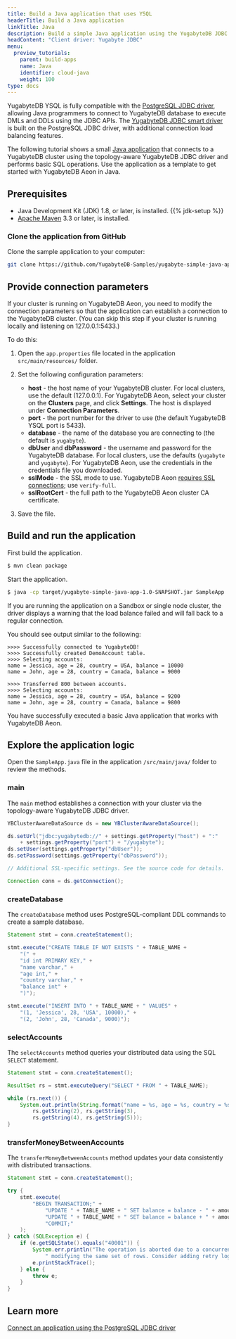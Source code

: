 ```yaml
---
title: Build a Java application that uses YSQL
headerTitle: Build a Java application
linkTitle: Java
description: Build a simple Java application using the YugabyteDB JDBC Driver and using the YSQL API to connect to and interact with a YugabyteDB Aeon cluster.
headContent: "Client driver: Yugabyte JDBC"
menu:
  preview_tutorials:
    parent: build-apps
    name: Java
    identifier: cloud-java
    weight: 100
type: docs
---
```


YugabyteDB YSQL is fully compatible with the [PostgreSQL JDBC driver](../../../../drivers-orms/java/postgres-jdbc-reference/), allowing Java programmers to connect to YugabyteDB database to execute DMLs and DDLs using the JDBC APIs. The [YugabyteDB JDBC smart driver](../../../../drivers-orms/java/yugabyte-jdbc-reference/) is built on the PostgreSQL JDBC driver, with additional connection load balancing features.

The following tutorial shows a small [Java application](https://github.com/yugabyte/yugabyte-simple-java-app) that connects to a YugabyteDB cluster using the topology-aware YugabyteDB JDBC driver and performs basic SQL operations. Use the application as a template to get started with YugabyteDB Aeon in Java.

## Prerequisites

- Java Development Kit (JDK) 1.8, or later, is installed. {{% jdk-setup %}}
- [Apache Maven](https://maven.apache.org/index.html) 3.3 or later, is installed.

### Clone the application from GitHub

Clone the sample application to your computer:

```sh
git clone https://github.com/YugabyteDB-Samples/yugabyte-simple-java-app.git && cd yugabyte-simple-java-app
```

## Provide connection parameters

If your cluster is running on YugabyteDB Aeon, you need to modify the connection parameters so that the application can establish a connection to the YugabyteDB cluster. (You can skip this step if your cluster is running locally and listening on 127.0.0.1:5433.)

To do this:

1. Open the `app.properties` file located in the application `src/main/resources/` folder.

2. Set the following configuration parameters:

    - **host** - the host name of your YugabyteDB cluster. For local clusters, use the default (127.0.0.1). For YugabyteDB Aeon, select your cluster on the **Clusters** page, and click **Settings**. The host is displayed under **Connection Parameters**.
    - **port** - the port number for the driver to use (the default YugabyteDB YSQL port is 5433).
    - **database** - the name of the database you are connecting to (the default is `yugabyte`).
    - **dbUser** and **dbPassword** - the username and password for the YugabyteDB database. For local clusters, use the defaults (`yugabyte` and `yugabyte`). For YugabyteDB Aeon, use the credentials in the credentials file you downloaded.
    - **sslMode** - the SSL mode to use. YugabyteDB Aeon [requires SSL connections](../../../../yugabyte-cloud/cloud-secure-clusters/cloud-authentication/); use `verify-full`.
    - **sslRootCert** - the full path to the YugabyteDB Aeon cluster CA certificate.

3. Save the file.

## Build and run the application

First build the application.

```sh
$ mvn clean package
```

Start the application.

```sh
$ java -cp target/yugabyte-simple-java-app-1.0-SNAPSHOT.jar SampleApp
```

If you are running the application on a Sandbox or single node cluster, the driver displays a warning that the load balance failed and will fall back to a regular connection.

You should see output similar to the following:

```output
>>>> Successfully connected to YugabyteDB!
>>>> Successfully created DemoAccount table.
>>>> Selecting accounts:
name = Jessica, age = 28, country = USA, balance = 10000
name = John, age = 28, country = Canada, balance = 9000

>>>> Transferred 800 between accounts.
>>>> Selecting accounts:
name = Jessica, age = 28, country = USA, balance = 9200
name = John, age = 28, country = Canada, balance = 9800
```

You have successfully executed a basic Java application that works with YugabyteDB Aeon.

## Explore the application logic

Open the `SampleApp.java` file in the application `/src/main/java/` folder to review the methods.

### main

The `main` method establishes a connection with your cluster via the topology-aware YugabyteDB JDBC driver.

```java
YBClusterAwareDataSource ds = new YBClusterAwareDataSource();

ds.setUrl("jdbc:yugabytedb://" + settings.getProperty("host") + ":"
    + settings.getProperty("port") + "/yugabyte");
ds.setUser(settings.getProperty("dbUser"));
ds.setPassword(settings.getProperty("dbPassword"));

// Additional SSL-specific settings. See the source code for details.

Connection conn = ds.getConnection();
```

### createDatabase

The `createDatabase` method uses PostgreSQL-compliant DDL commands to create a sample database.

```java
Statement stmt = conn.createStatement();

stmt.execute("CREATE TABLE IF NOT EXISTS " + TABLE_NAME +
    "(" +
    "id int PRIMARY KEY," +
    "name varchar," +
    "age int," +
    "country varchar," +
    "balance int" +
    ")");

stmt.execute("INSERT INTO " + TABLE_NAME + " VALUES" +
    "(1, 'Jessica', 28, 'USA', 10000)," +
    "(2, 'John', 28, 'Canada', 9000)");
```

### selectAccounts

The `selectAccounts` method queries your distributed data using the SQL `SELECT` statement.

```java
Statement stmt = conn.createStatement();

ResultSet rs = stmt.executeQuery("SELECT * FROM " + TABLE_NAME);

while (rs.next()) {
    System.out.println(String.format("name = %s, age = %s, country = %s, balance = %s",
        rs.getString(2), rs.getString(3),
        rs.getString(4), rs.getString(5)));
}
```

### transferMoneyBetweenAccounts

The `transferMoneyBetweenAccounts` method updates your data consistently with distributed transactions.

```java
Statement stmt = conn.createStatement();

try {
    stmt.execute(
        "BEGIN TRANSACTION;" +
            "UPDATE " + TABLE_NAME + " SET balance = balance - " + amount + "" + " WHERE name = 'Jessica';" +
            "UPDATE " + TABLE_NAME + " SET balance = balance + " + amount + "" + " WHERE name = 'John';" +
            "COMMIT;"
    );
} catch (SQLException e) {
    if (e.getSQLState().equals("40001")) {
        System.err.println("The operation is aborted due to a concurrent transaction that is" +
            " modifying the same set of rows. Consider adding retry logic for production-grade applications.");
        e.printStackTrace();
    } else {
        throw e;
    }
}
```

## Learn more

[Connect an application using the PostgreSQL JDBC driver](../../../../drivers-orms/java/postgres-jdbc/)
